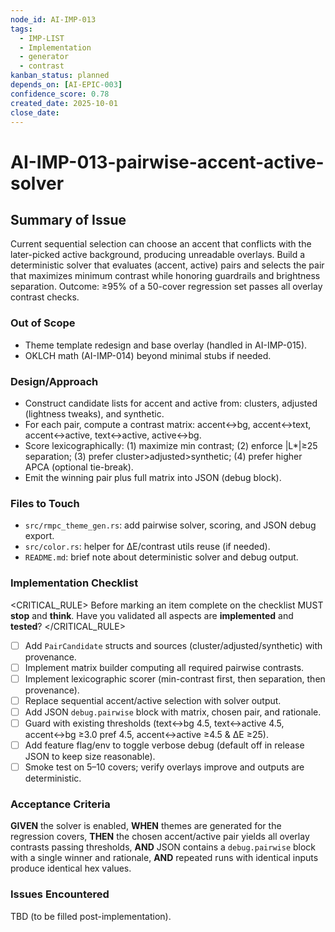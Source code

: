 ```yaml
---
node_id: AI-IMP-013
tags:
  - IMP-LIST
  - Implementation
  - generator
  - contrast
kanban_status: planned
depends_on: [AI-EPIC-003]
confidence_score: 0.78
created_date: 2025-10-01
close_date:
---
```


# AI-IMP-013-pairwise-accent-active-solver

## Summary of Issue
Current sequential selection can choose an accent that conflicts with the later-picked active background, producing unreadable overlays. Build a deterministic solver that evaluates (accent, active) pairs and selects the pair that maximizes minimum contrast while honoring guardrails and brightness separation. Outcome: ≥95% of a 50-cover regression set passes all overlay contrast checks.

### Out of Scope
- Theme template redesign and base overlay (handled in AI-IMP-015).
- OKLCH math (AI-IMP-014) beyond minimal stubs if needed.

### Design/Approach
- Construct candidate lists for accent and active from: clusters, adjusted (lightness tweaks), and synthetic.
- For each pair, compute a contrast matrix: accent↔bg, accent↔text, accent↔active, text↔active, active↔bg.
- Score lexicographically: (1) maximize min contrast; (2) enforce |L*|≥25 separation; (3) prefer cluster>adjusted>synthetic; (4) prefer higher APCA (optional tie-break).
- Emit the winning pair plus full matrix into JSON (debug block).

### Files to Touch
- `src/rmpc_theme_gen.rs`: add pairwise solver, scoring, and JSON debug export.
- `src/color.rs`: helper for ΔE/contrast utils reuse (if needed).
- `README.md`: brief note about deterministic solver and debug output.

### Implementation Checklist

<CRITICAL_RULE>
Before marking an item complete on the checklist MUST **stop** and **think**. Have you validated all aspects are **implemented** and **tested**? 
</CRITICAL_RULE>

- [ ] Add `PairCandidate` structs and sources (cluster/adjusted/synthetic) with provenance.
- [ ] Implement matrix builder computing all required pairwise contrasts.
- [ ] Implement lexicographic scorer (min-contrast first, then separation, then provenance).
- [ ] Replace sequential accent/active selection with solver output.
- [ ] Add JSON `debug.pairwise` block with matrix, chosen pair, and rationale.
- [ ] Guard with existing thresholds (text↔bg 4.5, text↔active 4.5, accent↔bg ≥3.0 pref 4.5, accent↔active ≥4.5 & ΔE ≥25).
- [ ] Add feature flag/env to toggle verbose debug (default off in release JSON to keep size reasonable).
- [ ] Smoke test on 5–10 covers; verify overlays improve and outputs are deterministic.

### Acceptance Criteria
**GIVEN** the solver is enabled,
**WHEN** themes are generated for the regression covers,
**THEN** the chosen accent/active pair yields all overlay contrasts passing thresholds,
**AND** JSON contains a `debug.pairwise` block with a single winner and rationale,
**AND** repeated runs with identical inputs produce identical hex values.

### Issues Encountered
TBD (to be filled post-implementation).

